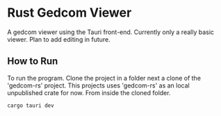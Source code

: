 # Rust Gedcom Viewer
A gedcom viewer using the Tauri front-end.
Currently only a really basic viewer.
Plan to add editing in future.


## How to Run
To run the program.
Clone the project in a folder next a clone of the 'gedcom-rs' project.
This projects uses 'gedcom-rs' as an local unpublished crate for now.
From inside the cloned folder.
```bash
cargo tauri dev
```
